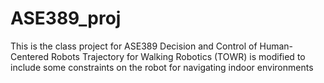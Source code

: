 # ASE389_proj
This is the class project for ASE389 Decision and Control of Human-Centered Robots
Trajectory for Walking Robotics (TOWR) is modified to include some constraints on the robot for navigating indoor environments
